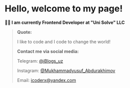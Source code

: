 # Hello, welcome to my page!

**👨‍💻 I am currently Frontend Developer at "Uni Solve" LLC**

>**Quote:**
>
> I like to code and I code to change the world!
>
> **Contact me via social media:**
>
> Telegram: [@iBlogs_uz](https://t.me/iblogs_uz)
>
> Instagram: [@Mukhammadyusuf_Abdurakhimov](https://www.instagram.com/mukhammadyusuf_abdurakhimov/)
>
> Email: icoderx@yandex.com
